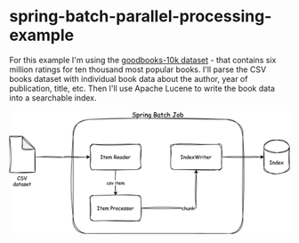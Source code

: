 # spring-batch-parallel-processing-example

For this example I'm using the [goodbooks-10k dataset](https://github.com/zygmuntz/goodbooks-10k) - that contains six million ratings for ten thousand most popular books. I'll parse the CSV books dataset with individual book data about the author, year of publication, title, etc. Then I'll use Apache Lucene to write the book data into a searchable index.

![](docs/media/indexing-job.png)